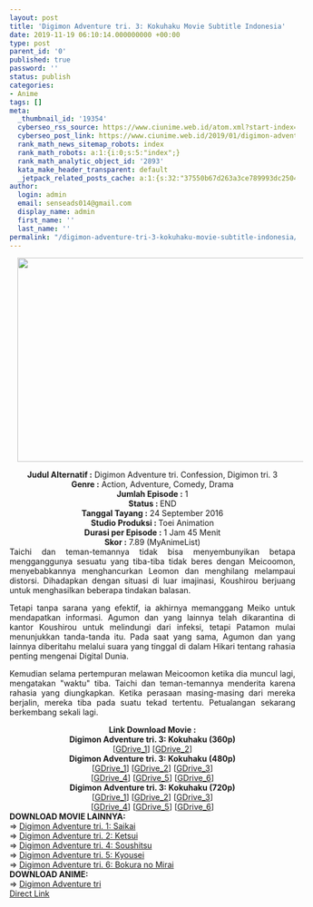 ```yaml
---
layout: post
title: 'Digimon Adventure tri. 3: Kokuhaku Movie Subtitle Indonesia'
date: 2019-11-19 06:10:14.000000000 +00:00
type: post
parent_id: '0'
published: true
password: ''
status: publish
categories:
- Anime
tags: []
meta:
  _thumbnail_id: '19354'
  cyberseo_rss_source: https://www.ciunime.web.id/atom.xml?start-index=2251&max-results=150
  cyberseo_post_link: https://www.ciunime.web.id/2019/01/digimon-adventure-tri-3-kokuhaku-movie.html
  rank_math_news_sitemap_robots: index
  rank_math_robots: a:1:{i:0;s:5:"index";}
  rank_math_analytic_object_id: '2893'
  kata_make_header_transparent: default
  _jetpack_related_posts_cache: a:1:{s:32:"37550b67d263a3ce789993dc25046c5f";a:2:{s:7:"expires";i:1651011356;s:7:"payload";a:0:{}}}
author:
  login: admin
  email: senseads014@gmail.com
  display_name: admin
  first_name: ''
  last_name: ''
permalink: "/digimon-adventure-tri-3-kokuhaku-movie-subtitle-indonesia/"
---
```

<div class="separator" style="clear: both; text-align: center;"><a href="https://1.bp.blogspot.com/-h0DHJxMQ-08/XElUeJtWsQI/AAAAAAAAIK8/lZZtwL0WbZIb-tRm5n-XMrdFRjIVJpB-gCPcBGAYYCw/s1600/Digimon%2BAdventure%2Btri.%2B3%2B-%2BKokuhaku.jpg" imageanchor="1" style="margin-left: 1em; margin-right: 1em;"><img border="0" data-original-height="720" data-original-width="1280" height="360" src="{{ site.baseurl }}/assets/2019/11/Digimon%2BAdventure%2Btri.%2B3%2B-%2BKokuhaku.jpg" width="640" /></a></div>
<p>
<div style="text-align: center;"><b>Judul</b><b><b> Alternatif</b> :</b> Digimon Adventure tri. Confession, Digimon tri. 3</div>
<div style="text-align: center;"><b><b>Genre :</b></b> Action, Adventure, Comedy, Drama</div>
<div style="text-align: center;"><b>Jumlah Episode :</b> 1<br /><b>Status :&nbsp;</b>END<br /><b>Tanggal Tayang :</b> 24 September 2016<br /><b>Studio Produksi : </b>Toei Animation<br /><b>Durasi per Episode :</b> 1 Jam 45 Menit</div>
<div style="text-align: center;"><b>Skor :</b> 7.89 (MyAnimeList)</div>
<div style="text-align: center;"></div>
<div style="text-align: justify;">Taichi dan teman-temannya tidak bisa menyembunyikan betapa mengganggunya sesuatu yang tiba-tiba tidak beres dengan Meicoomon, menyebabkannya menghancurkan Leomon dan menghilang melampaui distorsi. Dihadapkan dengan situasi di luar imajinasi, Koushirou berjuang untuk menghasilkan beberapa tindakan balasan.</p>
<p>Tetapi tanpa sarana yang efektif, ia akhirnya memanggang Meiko untuk mendapatkan informasi. Agumon dan yang lainnya telah dikarantina di kantor Koushirou untuk melindungi dari infeksi, tetapi Patamon mulai menunjukkan tanda-tanda itu. Pada saat yang sama, Agumon dan yang lainnya diberitahu melalui suara yang tinggal di dalam Hikari tentang rahasia penting mengenai Digital Dunia.</p>
<p>Kemudian selama pertempuran melawan Meicoomon ketika dia muncul lagi, mengatakan "waktu" tiba. Taichi dan teman-temannya menderita karena rahasia yang diungkapkan. Ketika perasaan masing-masing dari mereka berjalin, mereka tiba pada suatu tekad tertentu. Petualangan sekarang berkembang sekali lagi.</p></div>
<div style="text-align: justify;"></div>
<div style="text-align: justify;"></div>
<div style="text-align: center;"><b>Link Download Movie :</b></div>
<div style="text-align: center;">
<div style="text-align: center;"><b>Digimon Adventure tri. 3: Kokuhaku (360p)</b><br />[<a href="https://drive.google.com/uc?export=download&amp;id=1zDQ-Gr7xbhuYcWDTOsL2HuxuYNp_bvFM" target="_blank" rel="noopener">GDrive_1</a>] [<a href="https://drive.google.com/uc?export=download&amp;id=1bmr_Jsath-F8VoPaL8sUQ6C5a2XKVIZR" target="_blank" rel="noopener">GDrive_2</a>]</div>
<div style="text-align: center;"></div>
</div>
<div style="text-align: center;"><b>Digimon Adventure tri. 3: Kokuhaku (480p)</b><br />[<a href="https://drive.google.com/uc?id=1iqy0vm3U9Zatzb18qc8_jhuKYPNljXCZ" target="_blank" rel="noopener">GDrive_1</a>] [<a href="https://drive.google.com/uc?id=1xXtjXTbMt-QtfxwIwsvlLWQ1xMYeUbSU" target="_blank" rel="noopener">GDrive_2</a>] [<a href="https://drive.google.com/uc?export=download&amp;id=16C7sKwIH46zQwdVA39S2_Lf2Q7w1CVXe" target="_blank" rel="noopener">GDrive_3</a>]<br />[<a href="https://drive.google.com/uc?export=download&amp;id=1XVyJppaTL1T5mdp05YDaYOObDGLvp45M" target="_blank" rel="noopener">GDrive_4</a>] [<a href="https://drive.google.com/uc?id=12erryEHnu6VW787Y-Gce4LL--8sSh8mM" target="_blank" rel="noopener">GDrive_5</a>] [<a href="https://drive.google.com/uc?id=1Cu76rSY99XUd3JgaRPj-WGhxdRSKUagC" target="_blank" rel="noopener">GDrive_6</a>]</div>
<div style="text-align: center;"><b>Digimon Adventure tri. 3: Kokuhaku (720p)</b><br />[<a href="https://drive.google.com/uc?id=1ZmblqHtuJt8pbqQSkeox9xrnxf4oVP4D" target="_blank" rel="noopener">GDrive_1</a>] [<a href="https://drive.google.com/uc?id=1aRhqJ98GvUQnGC4CTsFZXp0rFQc4DMYw" target="_blank" rel="noopener">GDrive_2</a>] [<a href="https://drive.google.com/uc?export=download&amp;id=1zq72Eu_czBplXJbMLu_OL8cMWU4AXBpB" target="_blank" rel="noopener">GDrive_3</a>]<br />[<a href="https://drive.google.com/uc?export=download&amp;id=1TaB_dVofiFV9jPXADbTYr_QtXxprk-Ba" target="_blank" rel="noopener">GDrive_4</a>] [<a href="https://drive.google.com/uc?id=1Yiqx6V5dDA6gk5VjktGXN8cXtpLDPMz4" target="_blank" rel="noopener">GDrive_5</a>] [<a href="https://drive.google.com/uc?id=1yi_ghsU2Xb3I5LosJlMmzLQaZ8X7E4Yd" target="_blank" rel="noopener">GDrive_6</a>]
<div style="text-align: left;">
<div style="text-align: left;"></div>
<div style="text-align: left;"><b>DOWNLOAD MOVIE LAINNYA:</b></div>
<div style="text-align: left;"></div>
<div style="text-align: left;">
<div style="text-align: left;">=&gt;&nbsp;<a href="https://www.ciunime.web.id/2019/01/digimon-adventure-tri-1-saikai-movie.html" target="_blank" rel="noopener">Digimon Adventure tri. 1: Saikai</a></div>
<div style="text-align: left;">=&gt;&nbsp;<a href="https://www.ciunime.web.id/2019/01/digimon-adventure-tri-2-ketsui-movie.html" target="_blank" rel="noopener">Digimon Adventure tri. 2: Ketsui</a></div>
<div style="text-align: left;">=&gt;&nbsp;<a href="https://www.ciunime.web.id/2019/01/digimon-adventure-tri-4-soushitsu-movie.html" target="_blank" rel="noopener">Digimon Adventure tri. 4: Soushitsu</a></div>
<div style="text-align: left;">=&gt;&nbsp;<a href="https://www.ciunime.web.id/2019/01/digimon-adventure-tri-5-kyousei-movie.html" target="_blank" rel="noopener">Digimon Adventure tri. 5: Kyousei</a></div>
<div style="text-align: left;">=&gt;&nbsp;<a href="https://www.ciunime.web.id/2019/01/digimon-adventure-tri-6-bokura-no-mirai.html" target="_blank" rel="noopener">Digimon Adventure tri. 6: Bokura no Mirai</a></div>
</div>
<div style="text-align: left;"></div>
<div style="text-align: left;"></div>
<div style="text-align: left;"><b>DOWNLOAD ANIME:</b></div>
<div style="text-align: left;"></div>
<div style="text-align: left;">=&gt;&nbsp;<a href="https://www.ciunime.web.id/2019/08/digimon-adventure-tri-episode-01-26-end.html" target="_blank" rel="noopener">Digimon Adventure tri</a></div>
<div style="text-align: left;"></div>
</div>
</div>
<link rel="stylesheet" href="https://cdnjs.cloudflare.com/ajax/libs/font-awesome/4.7.0/css/font-awesome.min.css" />
<div class="divbtn"> <a href="https://handymansurrender.com/fihup8buzv?key=94550f7ce39444073321dde3b8782f97" class="btn"><i class="fa fa-download"></i> Direct Link</a> </div>
